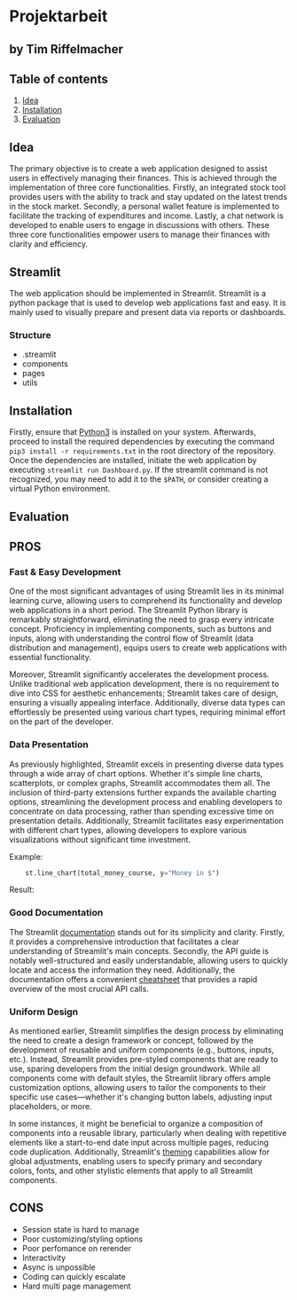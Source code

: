 # Projektarbeit
## by Tim Riffelmacher

## Table of contents
1. [Idea](#idea)
2. [Installation](#example2)
3. [Evaluation](#third-example)

## Idea

The primary objective is to create a web application designed to assist users in effectively managing their finances. This is achieved through the implementation of three core functionalities. Firstly, an integrated stock tool provides users with the ability to track and stay updated on the latest trends in the stock market. Secondly, a personal wallet feature is implemented to facilitate the tracking of expenditures and income. Lastly, a chat network is developed to enable users to engage in discussions with others. These three core functionalities empower users to manage their finances with clarity and efficiency.

## Streamlit

The web application should be implemented in Streamlit. Streamlit is a python package that is used to develop web applications fast and easy. It is mainly used to visually prepare and present data via reports or dashboards.

### Structure

- .streamlit
- components
- pages
- utils

## Installation

Firstly, ensure that [Python3](https://www.python.org/downloads/) is installed on your system. Afterwards, proceed to install the required dependencies by executing the command `pip3 install -r requirements.txt` in the root directory of the repository. Once the dependencies are installed, initiate the web application by executing `streamlit run Dashboard.py`. If the streamlit command is not recognized, you may need to add it to the `$PATH`, or consider creating a virtual Python environment.

## Evaluation

## PROS

### Fast & Easy Development

One of the most significant advantages of using Streamlit lies in its minimal learning curve, allowing users to comprehend its functionality and develop web applications in a short period. The Streamlit Python library is remarkably straightforward, eliminating the need to grasp every intricate concept. Proficiency in implementing components, such as buttons and inputs, along with understanding the control flow of Streamlit (data distribution and management), equips users to create web applications with essential functionality.

Moreover, Streamlit significantly accelerates the development process. Unlike traditional web application development, there is no requirement to dive into CSS for aesthetic enhancements; Streamlit takes care of design, ensuring a visually appealing interface. Additionally, diverse data types can effortlessly be presented using various chart types, requiring minimal effort on the part of the developer.

### Data Presentation

As previously highlighted, Streamlit excels in presenting diverse data types through a wide array of chart options. Whether it's simple line charts, scatterplots, or complex graphs, Streamlit accommodates them all. The inclusion of third-party extensions further expands the available charting options, streamlining the development process and enabling developers to concentrate on data processing, rather than spending excessive time on presentation details. Additionally, Streamlit facilitates easy experimentation with different chart types, allowing developers to explore various visualizations without significant time investment.

Example:
```python
    st.line_chart(total_money_course, y="Money in $")
```
Result:

### Good Documentation

The Streamlit [documentation](https://docs.streamlit.io/) stands out for its simplicity and clarity. Firstly, it provides a comprehensive introduction that facilitates a clear understanding of Streamlit's main concepts. Secondly, the API guide is notably well-structured and easily understandable, allowing users to quickly locate and access the information they need. Additionally, the documentation offers a convenient [cheatsheet](https://docs.streamlit.io/library/cheatsheet) that provides a rapid overview of the most crucial API calls.

### Uniform Design

As mentioned earlier, Streamlit simplifies the design process by eliminating the need to create a design framework or concept, followed by the development of reusable and uniform components (e.g., buttons, inputs, etc.). Instead, Streamlit provides pre-styled components that are ready to use, sparing developers from the initial design groundwork. While all components come with default styles, the Streamlit library offers ample customization options, allowing users to tailor the components to their specific use cases—whether it's changing button labels, adjusting input placeholders, or more.

In some instances, it might be beneficial to organize a composition of components into a reusable library, particularly when dealing with repetitive elements like a start-to-end date input across multiple pages, reducing code duplication. Additionally, Streamlit's [theming](https://docs.streamlit.io/library/advanced-features/theming) capabilities allow for global adjustments, enabling users to specify primary and secondary colors, fonts, and other stylistic elements that apply to all Streamlit components.

## CONS
- Session state is hard to manage
- Poor customizing/styling options
- Poor perfomance on rerender
- Interactivity
- Async is unpossible
- Coding can quickly escalate
- Hard multi page management
